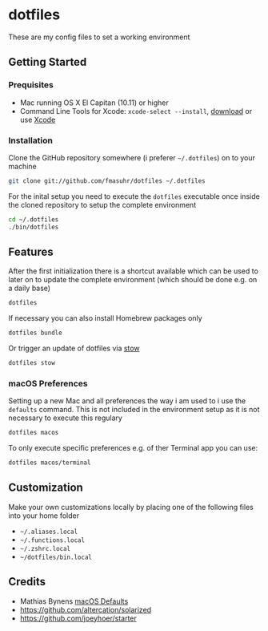 # dotfiles

These are my config files to set a working environment

## Getting Started

### Prequisites

* Mac running OS X El Capitan (10.11) or higher
* Command Line Tools for Xcode: `xcode-select --install`, [download](https://developer.apple.com/downloads)
  or use [Xcode](https://itunes.apple.com/us/app/xcode/id497799835)

### Installation

Clone the GitHub repository somewhere (i preferer `~/.dotfiles`) on to your machine

```sh
git clone git://github.com/fmasuhr/dotfiles ~/.dotfiles
```

For the inital setup you need to execute the `dotfiles` executable once inside the cloned repository to setup the complete environment

```sh
cd ~/.dotfiles
./bin/dotfiles
```

## Features

After the first initialization there is a shortcut available which can be used to later on to update the complete environment (which should be done e.g. on a daily base)

```sh
dotfiles
```

If necessary you can also install Homebrew packages only

```sh
dotfiles bundle
```

Or trigger an update of dotfiles via [stow](https://www.gnu.org/software/stow/)

```sh
dotfiles stow
```

### macOS Preferences

Setting up a new Mac and all preferences the way i am used to i use the `defaults` command.
This is not included in the environment setup as it is not necessary to execute this regulary

```sh
dotfiles macos
```

To only execute specific preferences e.g. of ther Terminal app you can use:

```sh
dotfiles macos/terminal
```

## Customization

Make your own customizations locally by placing one of the following files into your home folder

* `~/.aliases.local`
* `~/.functions.local`
* `~/.zshrc.local`
* `~/dotfiles/bin.local`

## Credits

* Mathias Bynens [macOS Defaults](https://mths.be/macos)
* <https://github.com/altercation/solarized>
* <https://github.com/joeyhoer/starter>
